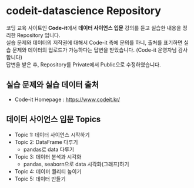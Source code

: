 # codeit-datascience Repository
코딩 교육 사이트인 **Code-it**에서 **데이터 사이언스 입문** 강의를 듣고 실습한 내용을 정리한 Repository 입니다.<br>
실습 문제와 데이터의 저작권에 대해서 Code-it 측에 문의를 하니, 출처를 표기하면 실습 문제와 데이터의 업로드가 가능하다는 답변을 받았습니다. (Code-it 운영자님 감사합니다)<br>
답변을 받은 후, Repository를 Private에서 Public으로 수정하였습니다.<br>
## 실습 문제와 실습 데이터 출처
- Code-it Homepage : https://www.codeit.kr/
## 데이터 사이언스 입문 Topics
- Topic 1: 데이터 사이언스 시작하기
- Topic 2: DataFrame 다루기
  - pandas로 data 다루기
- Topic 3: 데이터 분석과 시각화
  - pandas, seaborn으로 data 시각화(그래프)하기
- Topic 4: 데이터 퀄리티 높이기
- Topic 5: 데이터 만들기
